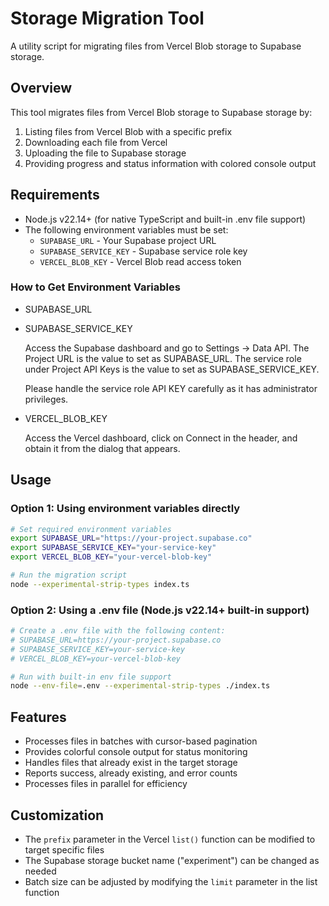 # Storage Migration Tool

A utility script for migrating files from Vercel Blob storage to Supabase storage.

## Overview

This tool migrates files from Vercel Blob storage to Supabase storage by:
1. Listing files from Vercel Blob with a specific prefix
2. Downloading each file from Vercel
3. Uploading the file to Supabase storage
4. Providing progress and status information with colored console output

## Requirements

- Node.js v22.14+ (for native TypeScript and built-in .env file support)
- The following environment variables must be set:
  - `SUPABASE_URL` - Your Supabase project URL
  - `SUPABASE_SERVICE_KEY` - Supabase service role key
  - `VERCEL_BLOB_KEY` - Vercel Blob read access token

### How to Get Environment Variables

- SUPABASE_URL
- SUPABASE_SERVICE_KEY

    Access the Supabase dashboard and go to Settings -> Data API.
    The Project URL is the value to set as SUPABASE_URL.
    The service role under Project API Keys is the value to set as SUPABASE_SERVICE_KEY.

    Please handle the service role API KEY carefully as it has administrator privileges.

- VERCEL_BLOB_KEY

    Access the Vercel dashboard, click on Connect in the header, and obtain it from the dialog that appears.

## Usage

### Option 1: Using environment variables directly

```bash
# Set required environment variables
export SUPABASE_URL="https://your-project.supabase.co"
export SUPABASE_SERVICE_KEY="your-service-key"
export VERCEL_BLOB_KEY="your-vercel-blob-key"

# Run the migration script
node --experimental-strip-types index.ts
```

### Option 2: Using a .env file (Node.js v22.14+ built-in support)

```bash
# Create a .env file with the following content:
# SUPABASE_URL=https://your-project.supabase.co
# SUPABASE_SERVICE_KEY=your-service-key
# VERCEL_BLOB_KEY=your-vercel-blob-key

# Run with built-in env file support
node --env-file=.env --experimental-strip-types ./index.ts
```


## Features

- Processes files in batches with cursor-based pagination
- Provides colorful console output for status monitoring
- Handles files that already exist in the target storage
- Reports success, already existing, and error counts
- Processes files in parallel for efficiency

## Customization

- The `prefix` parameter in the Vercel `list()` function can be modified to target specific files
- The Supabase storage bucket name ("experiment") can be changed as needed
- Batch size can be adjusted by modifying the `limit` parameter in the list function
